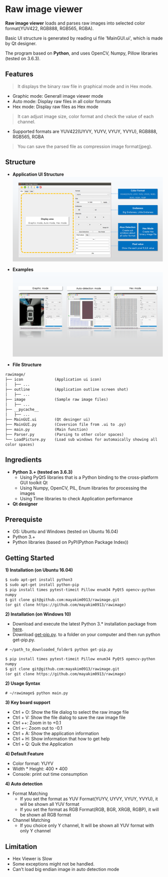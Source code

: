# Raw image viewer
**Raw image viewer** loads and parses raw images into selected color format(YUV422, RGB888, RGB565, RGBA).

Basic UI structure is generated by reading ui file 'MainGUI.ui', which is made by Qt designer.

The program based on **Python**, and uses OpenCV, Numpy, Pillow libraries (tested on 3.6.3).

## Features
> It displays the binary raw file in graphical mode and in Hex mode.
* Graphic mode: Generall image viewer mode
* Auto mode: Display raw files in all color formats
* Hex mode: Display raw files as Hex mode
> It can adjust image size, color format and check the value of each channel.
* Supported formats are YUV422(UYVY, YUYV, VYUY, YVYU), RGB888, RGB565, RGBA
> You can save the parsed file as compression image format(jpeg).

## Structure
* **Application UI Structure**
![Image_Info](./outline/Slide1.PNG)

* **Examples**
![Image_Info](./outline/Slide2.PNG)


* **File Structure**
```
rawimage/
├── icon              (Application ui icon)
│   ├── ...
├── outline           (Application outline screen shot)
│   ├── ...
├── image             (Sample raw image files)
│   ├── ...
├── __pycache__
│   ├── ...
├── MainGUI.ui        (Qt desinger ui)
├── MainGUI.py        (Coversion file from .ui to .py)
├── main.py           (Main function)
├── Parser.py         (Parsing to other color spaces)
└── LoadPicture.py    (Load sub windows for automaically showing all color spaces)
```

## Ingredients
* **Python 3.+ (tested on 3.6.3)**
  * Using PyQt5 libraries that is a Python binding to the cross-platform GUI toolkit Qt
  * Using Numpy, OpenCV, PIL, Enum libraries for processing the images
  * Using Time libraries to check Application performance
* **Qt designer**


## Prerequiste
* OS: Ubuntu and Windows (tested on Ubuntu 16.04)
* Python 3.+
* Python libraries (based on PyPI(Python Package Index))


## Getting Started 
**1) Installation (on Ubuntu 16.04)**
```
$ sudo apt-get install python3
$ sudo apt-get install python-pip
$ pip install times pytest-timeit Pillow enum34 PyQt5 opencv-python numpy
$ git clone git@github.com:mayakim0913/rawimage.git
(or git clone https://github.com/mayakim0913/rawimage)
```
**2) Installation (on Windows 10)**
* Download and execute the latest Python 3.* installation package from [here](https://www.python.org/downloads/).
* Download [get-pip.py](https://bootstrap.pypa.io/get-pip.py). to a folder on your computer and then run python get-pip.py.
```
# ~/path_to_downloaded_folder$ python get-pip.py 
```
```
$ pip install times pytest-timeit Pillow enum34 PyQt5 opencv-python numpy
$ git clone git@github.com:mayakim0913/rawimage.git
(or git clone https://github.com/mayakim0913/rawimage)
```

**2) Usage Syntax**
```
# ~/rawimage$ python main.py
```

**3) Key board support**
* Ctrl + O: Show the file dialog to select the raw image file
* Ctrl + V: Show the file dialog to save the raw image file
* Ctrl ++: Zoom in to +0.1
* Ctrl +-: Zoom out to -0.1
* Ctrl + A: Show the application information
* Ctrl + H: Show information that how to get help
* Ctrl + Q: Quik the Application


**4) Default Feature**
* Color format: YUYV
* Width * Height: 400 * 400
* Console: print out time consumption


**4) Auto detection**
* Format Matching
  - If you set the format as YUV Format(YUYV, UYVY, VYUY, YVYU), it will be shown all YUV format
  - If you set the format as RGB Format(RGB, BGR, XRGB, RGBP), it will be shown all RGB format
* Channel Matching
  - If you choice only Y channel, It will be shown all YUV format with only Y channel


## Limitation
* Hex Viewer is Slow
* Some exceptions might not be handled.
* Can't load big endian image in auto detection mode

